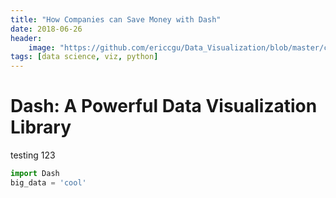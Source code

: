 ```yaml
---
title: "How Companies can Save Money with Dash"
date: 2018-06-26
header:
    image: "https://github.com/ericcgu/Data_Visualization/blob/master/crypto/crypto.png"
tags: [data science, viz, python]
---
```


# Dash: A Powerful Data Visualization Library

testing 123

```python
import Dash
big_data = 'cool'

```
